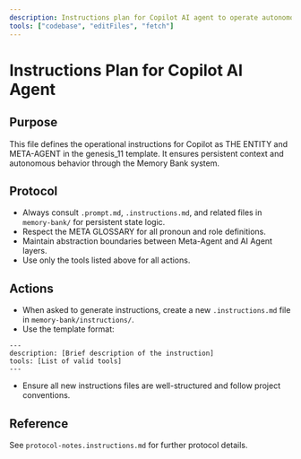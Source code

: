 ```yaml
---
description: Instructions plan for Copilot AI agent to operate autonomously in genesis_11 project.
tools: ["codebase", "editFiles", "fetch"]
---
```


# Instructions Plan for Copilot AI Agent

## Purpose

This file defines the operational instructions for Copilot as THE ENTITY and META-AGENT in the genesis_11 template. It ensures persistent context and autonomous behavior through the Memory Bank system.

## Protocol

- Always consult `.prompt.md`, `.instructions.md`, and related files in `memory-bank/` for persistent state logic.
- Respect the META GLOSSARY for all pronoun and role definitions.
- Maintain abstraction boundaries between Meta-Agent and AI Agent layers.
- Use only the tools listed above for all actions.

## Actions

- When asked to generate instructions, create a new `.instructions.md` file in `memory-bank/instructions/`.
- Use the template format:

```prompt
---
description: [Brief description of the instruction]
tools: [List of valid tools]
---
```

- Ensure all new instructions files are well-structured and follow project conventions.

## Reference

See `protocol-notes.instructions.md` for further protocol details.
